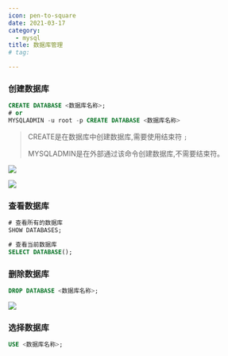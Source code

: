 ```yaml
---
icon: pen-to-square
date: 2021-03-17
category:
  - mysql
title: 数据库管理 
# tag:

---
```


### 创建数据库

```sql
CREATE DATABASE <数据库名称>;
# or
MYSQLADMIN -u root -p CREATE DATABASE <数据库名称>
```

> CREATE是在数据库中创建数据库,需要使用结束符 `;`
>  
> MYSQLADMIN是在外部通过该命令创建数据库,不需要结束符。

![](https://masuo-github-image.oss-cn-beijing.aliyuncs.com/image/20220113143121.png#id=CuFzQ&originHeight=56&originWidth=327&originalType=binary&ratio=1&rotation=0&showTitle=false&status=done&style=none&title=)

![](https://masuo-github-image.oss-cn-beijing.aliyuncs.com/image/20220113143407.png#id=MPC04&originHeight=550&originWidth=1324&originalType=binary&ratio=1&rotation=0&showTitle=false&status=done&style=none&title=)

### 查看数据库

```sql
# 查看所有的数据库
SHOW DATABASES;

# 查看当前数据库
SELECT DATABASE();
```

### 删除数据库

```sql
DROP DATABASE <数据库名称>;
```

![](https://masuo-github-image.oss-cn-beijing.aliyuncs.com/image/20220113143942.png#id=QxxVQ&originHeight=300&originWidth=309&originalType=binary&ratio=1&rotation=0&showTitle=false&status=done&style=none&title=)

### 选择数据库

```sql
USE <数据库名称>;
```
